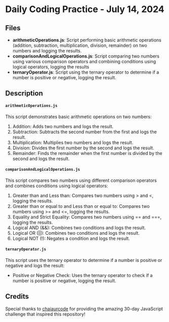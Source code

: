 # Daily Coding Practice - July 14, 2024

## Files

- **arithmeticOperations.js**: Script performing basic arithmetic operations (addition, subtraction, multiplication, division, remainder) on two numbers and logging the results.
- **comparisonAndLogicalOperations.js**: Script comparing two numbers using various comparison operators and combining conditions using logical operators, logging the results
- **ternaryOperator.js**: Script using the ternary operator to determine if a number is positive or negative, logging the result.

## Description

#### `arithmeticOperations.js`

This script demonstrates basic arithmetic operations on two numbers:

1. Addition: Adds two numbers and logs the result.
1. Subtraction: Subtracts the second number from the first and logs the result.
1. Multiplication: Multiplies two numbers and logs the result.
1. Division: Divides the first number by the second and logs the result.
1. Remainder: Finds the remainder when the first number is divided by the second and logs the result.

#### `comparisonAndLogicalOperations.js`

This script compares two numbers using different comparison operators and combines conditions using logical operators:

1. Greater than and Less than: Compares two numbers using > and <, logging the results.
1. Greater than or equal to and Less than or equal to: Compares two numbers using >= and <=, logging the results.
1. Equality and Strict Equality: Compares two numbers using == and ===, logging the results.
1. Logical AND (&&): Combines two conditions and logs the result.
1. Logical OR (||): Combines two conditions and logs the result.
1. Logical NOT (!): Negates a condition and logs the result.

#### `ternaryOperator.js`

This script uses the ternary operator to determine if a number is positive or negative and logs the result:

- Positive or Negative Check: Uses the ternary operator to check if a number is positive or negative, logging the result.

## Credits

Special thanks to [chaiaurcode](https://courses.chaicode.com/learn/home/30-days-of-Javascript-challenge) for providing the amazing 30-day JavaScript challenge that inspired this repository!
